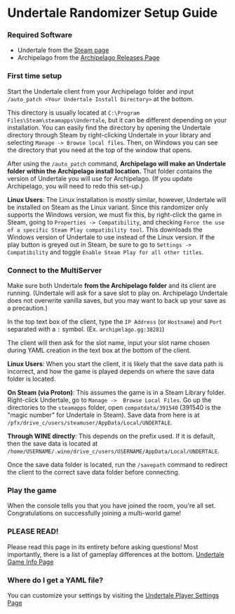# Undertale Randomizer Setup Guide

### Required Software

- Undertale from the [Steam page](https://store.steampowered.com/app/391540)
- Archipelago from the [Archipelago Releases Page](https://github.com/ArchipelagoMW/Archipelago/releases)

### First time setup

Start the Undertale client from your Archipelago folder and input `/auto_patch <Your Undertale Install Directory>` at the bottom. 

This directory is usually located at `C:\Program Files\Steam\steamapps\Undertale`, but it can be different depending on 
your installation. You can easily find the directory by opening the Undertale directory through Steam by right-clicking 
Undertale in your library and selecting `Manage -> Browse local files`. Then, on Windows you can see the directory that 
you need at the top of the window that opens.

After using the `/auto_patch` command, **Archipelago will make an Undertale folder within the Archipelago install 
location.** That folder contains the version of Undertale you will use for Archipelago. (If you update Archipelago, 
you will need to redo this set-up.)

**Linux Users**: The Linux installation is mostly similar, however, Undertale will be installed on Steam as the Linux 
variant. Since this randomizer only supports the Windows version, we must fix this, by right-click the game in Steam, 
going to `Properties -> Compatibility`, and checking `Force the use of a specific Steam Play compatibility tool`. This
downloads the Windows version of Undertale to use instead of the Linux version. If the play button is greyed out in 
Steam, be sure to go to `Settings -> Compatibility` and toggle `Enable Steam Play for all other titles`.

### Connect to the MultiServer

Make sure both Undertale **from the Archipelago folder** and its client are running. (Undertale will ask for a save slot
to play on. Archipelago Undertale does not overwrite vanilla saves, but you may want to back up your save as a precaution.)

In the top text box of the client, type the `IP Address` (or `Hostname`) and `Port` separated with a `:` symbol. 
(Ex. `archipelago.gg:38281`)

The client will then ask for the slot name, input your slot name chosen during YAML creation in the text box at the 
bottom of the client.

**Linux Users**: When you start the client, it is likely that the save data path is incorrect, and how the game
is played depends on where the save data folder is located.

**On Steam (via Proton)**: This assumes the game is in a Steam Library folder.  Right-click Undertale, go to `Manage -> 
Browse Local Files`. Go up the directories to the `steamapps` folder, open `compatdata/391540` (391540 is the "magic number" for
Undertale in Steam).  Save data from here is at `/pfx/drive_c/users/steamuser/AppData/Local/UNDERTALE`.

**Through WINE directly**: This depends on the prefix used.  If it is default, then the save data is located at
`/home/USERNAME/.wine/drive_c/users/USERNAME/AppData/Local/UNDERTALE`.

Once the save data folder is located, run the `/savepath` command to redirect the client to the correct save data folder
before connecting.

### Play the game

When the console tells you that you have joined the room, you're all set. Congratulations on successfully joining a
multi-world game!

### PLEASE READ!

Please read this page in its entirety before asking questions! Most importantly, there is a list of 
gameplay differences at the bottom.
[Undertale Game Info Page](/games/Undertale/info/en)

### Where do I get a YAML file?

You can customize your settings by visiting the [Undertale Player Settings Page](/games/Undertale/player-settings)
